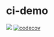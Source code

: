 # ci-demo
![](https://travis-ci.org/1991wangliang/ci-demo.svg?branch=master)
[![codecov](https://codecov.io/gh/1991wangliang/ci-demo/branch/master/graph/badge.svg)](https://codecov.io/gh/1991wangliang/ci-demo)